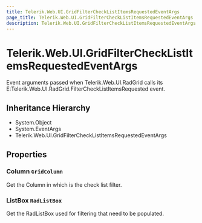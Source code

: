 ```yaml
---
title: Telerik.Web.UI.GridFilterCheckListItemsRequestedEventArgs
page_title: Telerik.Web.UI.GridFilterCheckListItemsRequestedEventArgs
description: Telerik.Web.UI.GridFilterCheckListItemsRequestedEventArgs
---
```


# Telerik.Web.UI.GridFilterCheckListItemsRequestedEventArgs

Event arguments passed when Telerik.Web.UI.RadGrid calls its E:Telerik.Web.UI.RadGrid.FilterCheckListItemsRequested event.

## Inheritance Hierarchy

* System.Object
* System.EventArgs
* Telerik.Web.UI.GridFilterCheckListItemsRequestedEventArgs

## Properties

###  Column `GridColumn`

Get the Column in which is the check list filter.

###  ListBox `RadListBox`

Get the RadListBox used for filtering that need to be populated.

